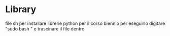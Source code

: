 # Library
file sh per installare librerie python per il corso biennio
per eseguirlo digitare "sudo bash " e trascinare il file dentro
